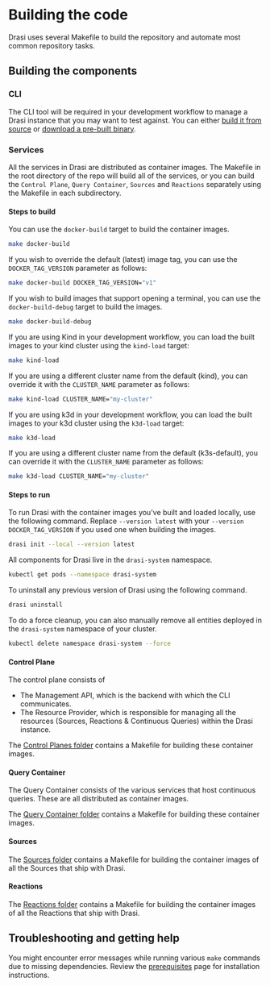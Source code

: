 # Building the code

Drasi uses several Makefile to build the repository and automate most common repository tasks.


## Building the components

### CLI

The CLI tool will be required in your development workflow to manage a Drasi instance that you may want to test against. You can either [build it from source](../../../../cli/) or [download a pre-built binary](https://github.com/drasi-project/drasi-platform/releases).

### Services

All the services in Drasi are distributed as container images.  The Makefile in the root directory of the repo will build all of the services, or you can build the `Control Plane`, `Query Container`, `Sources` and `Reactions` separately using the Makefile in each subdirectory. 

#### Steps to build

You can use the `docker-build` target to build the container images.

```sh
make docker-build
```

If you wish to override the default (latest) image tag, you can use the `DOCKER_TAG_VERSION` parameter as follows:

```sh
make docker-build DOCKER_TAG_VERSION="v1"
```

If you wish to build images that support opening a terminal, you can use the `docker-build-debug` target to build the images. 
```sh
make docker-build-debug
```

If you are using Kind in your development workflow, you can load the built images to your kind cluster using the `kind-load` target:

```sh
make kind-load
```

If you are using a different cluster name from the default (kind), you can override it with the `CLUSTER_NAME` parameter as follows:

```sh
make kind-load CLUSTER_NAME="my-cluster"
```

If you are using k3d in your development workflow, you can load the built images to your k3d cluster using the `k3d-load` target:

```sh
make k3d-load
```

If you are using a different cluster name from the default (k3s-default), you can override it with the `CLUSTER_NAME` parameter as follows:

```sh
make k3d-load CLUSTER_NAME="my-cluster"
```

#### Steps to run

To run Drasi with the container images you've built and loaded locally, use the following command. Replace `--version latest` with your `--version DOCKER_TAG_VERSION` if you used one when building the images.

```sh
drasi init --local --version latest
```

All components for Drasi live in the `drasi-system` namespace.

```sh
kubectl get pods --namespace drasi-system
```

To uninstall any previous version of Drasi using the following command.

```sh
drasi uninstall
```

To do a force cleanup, you can also manually remove all entities deployed in the `drasi-system` namespace of your cluster.

```sh
kubectl delete namespace drasi-system --force
```

#### Control Plane

The control plane consists of 
- The Management API, which is the backend with which the CLI communicates.
- The Resource Provider, which is responsible for managing all the resources (Sources, Reactions & Continuous Queries) within the Drasi instance.

The [Control Planes folder](../../../../control-planes/) contains a Makefile for building these container images.


#### Query Container

The Query Container consists of the various services that host continuous queries.  These are all distributed as container images.

The [Query Container folder](../../../../query-container/) contains a Makefile for building these container images.

#### Sources

The [Sources folder](../../../../sources/) contains a Makefile for building the container images of all the Sources that ship with Drasi.

#### Reactions

The [Reactions folder](../../../../reactions/) contains a Makefile for building the container images of all the Reactions that ship with Drasi.



## Troubleshooting and getting help

You might encounter error messages while running various `make` commands due to missing dependencies. Review the [prerequisites](./../contributing-code-prerequisites/) page for installation instructions.
